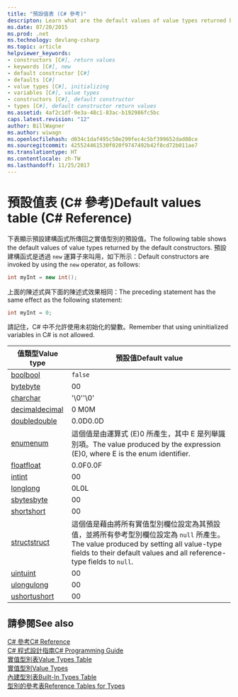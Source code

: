 ```yaml
---
title: "預設值表 (C# 參考)"
descripton: Learn what are the default values of value types returned by the default constructors.
ms.date: 07/20/2015
ms.prod: .net
ms.technology: devlang-csharp
ms.topic: article
helpviewer_keywords:
- constructors [C#], return values
- keywords [C#], new
- default constructor [C#]
- defaults [C#]
- value types [C#], initializing
- variables [C#], value types
- constructors [C#], default constructor
- types [C#], default constructor return values
ms.assetid: 4af2c1df-9e3a-48c1-83ac-b192986fc5bc
caps.latest.revision: "12"
author: BillWagner
ms.author: wiwagn
ms.openlocfilehash: d034c1daf495c50e299fec4c5bf399652dad08ce
ms.sourcegitcommit: 425524461530f020f9747492b42f8cd72b011ae7
ms.translationtype: HT
ms.contentlocale: zh-TW
ms.lasthandoff: 11/25/2017
---
```

# <a name="default-values-table-c-reference"></a><span data-ttu-id="21fd6-102">預設值表 (C# 參考)</span><span class="sxs-lookup"><span data-stu-id="21fd6-102">Default values table (C# Reference)</span></span>
<span data-ttu-id="21fd6-103">下表顯示預設建構函式所傳回之實值型別的預設值。</span><span class="sxs-lookup"><span data-stu-id="21fd6-103">The following table shows the default values of value types returned by the default constructors.</span></span> <span data-ttu-id="21fd6-104">預設建構函式是透過 `new` 運算子來叫用，如下所示：</span><span class="sxs-lookup"><span data-stu-id="21fd6-104">Default constructors are invoked by using the `new` operator, as follows:</span></span>

```csharp
int myInt = new int();
```

<span data-ttu-id="21fd6-105">上面的陳述式與下面的陳述式效果相同：</span><span class="sxs-lookup"><span data-stu-id="21fd6-105">The preceding statement has the same effect as the following statement:</span></span>

```csharp
int myInt = 0;
```

<span data-ttu-id="21fd6-106">請記住，C# 中不允許使用未初始化的變數。</span><span class="sxs-lookup"><span data-stu-id="21fd6-106">Remember that using uninitialized variables in C# is not allowed.</span></span>

|<span data-ttu-id="21fd6-107">值類型</span><span class="sxs-lookup"><span data-stu-id="21fd6-107">Value type</span></span>|<span data-ttu-id="21fd6-108">預設值</span><span class="sxs-lookup"><span data-stu-id="21fd6-108">Default value</span></span>|
|----------------|-------------------|
|[<span data-ttu-id="21fd6-109">bool</span><span class="sxs-lookup"><span data-stu-id="21fd6-109">bool</span></span>](../../../csharp/language-reference/keywords/bool.md)|`false`|
|[<span data-ttu-id="21fd6-110">byte</span><span class="sxs-lookup"><span data-stu-id="21fd6-110">byte</span></span>](../../../csharp/language-reference/keywords/byte.md)|<span data-ttu-id="21fd6-111">0</span><span class="sxs-lookup"><span data-stu-id="21fd6-111">0</span></span>|
|[<span data-ttu-id="21fd6-112">char</span><span class="sxs-lookup"><span data-stu-id="21fd6-112">char</span></span>](../../../csharp/language-reference/keywords/char.md)|<span data-ttu-id="21fd6-113">'\0'</span><span class="sxs-lookup"><span data-stu-id="21fd6-113">'\0'</span></span>|
|[<span data-ttu-id="21fd6-114">decimal</span><span class="sxs-lookup"><span data-stu-id="21fd6-114">decimal</span></span>](../../../csharp/language-reference/keywords/decimal.md)|<span data-ttu-id="21fd6-115">0 M</span><span class="sxs-lookup"><span data-stu-id="21fd6-115">0M</span></span>|
|[<span data-ttu-id="21fd6-116">double</span><span class="sxs-lookup"><span data-stu-id="21fd6-116">double</span></span>](../../../csharp/language-reference/keywords/double.md)|<span data-ttu-id="21fd6-117">0.0D</span><span class="sxs-lookup"><span data-stu-id="21fd6-117">0.0D</span></span>|
|[<span data-ttu-id="21fd6-118">enum</span><span class="sxs-lookup"><span data-stu-id="21fd6-118">enum</span></span>](../../../csharp/language-reference/keywords/enum.md)|<span data-ttu-id="21fd6-119">這個值是由運算式 (E)0 所產生，其中 E 是列舉識別項。</span><span class="sxs-lookup"><span data-stu-id="21fd6-119">The value produced by the expression (E)0, where E is the enum identifier.</span></span>|
|[<span data-ttu-id="21fd6-120">float</span><span class="sxs-lookup"><span data-stu-id="21fd6-120">float</span></span>](../../../csharp/language-reference/keywords/float.md)|<span data-ttu-id="21fd6-121">0.0F</span><span class="sxs-lookup"><span data-stu-id="21fd6-121">0.0F</span></span>|
|[<span data-ttu-id="21fd6-122">int</span><span class="sxs-lookup"><span data-stu-id="21fd6-122">int</span></span>](../../../csharp/language-reference/keywords/int.md)|<span data-ttu-id="21fd6-123">0</span><span class="sxs-lookup"><span data-stu-id="21fd6-123">0</span></span>|
|[<span data-ttu-id="21fd6-124">long</span><span class="sxs-lookup"><span data-stu-id="21fd6-124">long</span></span>](../../../csharp/language-reference/keywords/long.md)|<span data-ttu-id="21fd6-125">0L</span><span class="sxs-lookup"><span data-stu-id="21fd6-125">0L</span></span>|
|[<span data-ttu-id="21fd6-126">sbyte</span><span class="sxs-lookup"><span data-stu-id="21fd6-126">sbyte</span></span>](../../../csharp/language-reference/keywords/sbyte.md)|<span data-ttu-id="21fd6-127">0</span><span class="sxs-lookup"><span data-stu-id="21fd6-127">0</span></span>|
|[<span data-ttu-id="21fd6-128">short</span><span class="sxs-lookup"><span data-stu-id="21fd6-128">short</span></span>](../../../csharp/language-reference/keywords/short.md)|<span data-ttu-id="21fd6-129">0</span><span class="sxs-lookup"><span data-stu-id="21fd6-129">0</span></span>|
|[<span data-ttu-id="21fd6-130">struct</span><span class="sxs-lookup"><span data-stu-id="21fd6-130">struct</span></span>](../../../csharp/language-reference/keywords/struct.md)|<span data-ttu-id="21fd6-131">這個值是藉由將所有實值型別欄位設定為其預設值，並將所有參考型別欄位設定為 `null` 所產生。</span><span class="sxs-lookup"><span data-stu-id="21fd6-131">The value produced by setting all value-type fields to their default values and all reference-type fields to `null`.</span></span>|
|[<span data-ttu-id="21fd6-132">uint</span><span class="sxs-lookup"><span data-stu-id="21fd6-132">uint</span></span>](../../../csharp/language-reference/keywords/uint.md)|<span data-ttu-id="21fd6-133">0</span><span class="sxs-lookup"><span data-stu-id="21fd6-133">0</span></span>|
|[<span data-ttu-id="21fd6-134">ulong</span><span class="sxs-lookup"><span data-stu-id="21fd6-134">ulong</span></span>](../../../csharp/language-reference/keywords/ulong.md)|<span data-ttu-id="21fd6-135">0</span><span class="sxs-lookup"><span data-stu-id="21fd6-135">0</span></span>|
|[<span data-ttu-id="21fd6-136">ushort</span><span class="sxs-lookup"><span data-stu-id="21fd6-136">ushort</span></span>](../../../csharp/language-reference/keywords/ushort.md)|<span data-ttu-id="21fd6-137">0</span><span class="sxs-lookup"><span data-stu-id="21fd6-137">0</span></span>|

## <a name="see-also"></a><span data-ttu-id="21fd6-138">請參閱</span><span class="sxs-lookup"><span data-stu-id="21fd6-138">See also</span></span>
 [<span data-ttu-id="21fd6-139">C# 參考</span><span class="sxs-lookup"><span data-stu-id="21fd6-139">C# Reference</span></span>](../../../csharp/language-reference/index.md)  
 [<span data-ttu-id="21fd6-140">C# 程式設計指南</span><span class="sxs-lookup"><span data-stu-id="21fd6-140">C# Programming Guide</span></span>](../../../csharp/programming-guide/index.md)  
 [<span data-ttu-id="21fd6-141">實值型別表</span><span class="sxs-lookup"><span data-stu-id="21fd6-141">Value Types Table</span></span>](../../../csharp/language-reference/keywords/value-types-table.md)  
 [<span data-ttu-id="21fd6-142">實值型別</span><span class="sxs-lookup"><span data-stu-id="21fd6-142">Value Types</span></span>](../../../csharp/language-reference/keywords/value-types.md)  
 [<span data-ttu-id="21fd6-143">內建型別表</span><span class="sxs-lookup"><span data-stu-id="21fd6-143">Built-In Types Table</span></span>](../../../csharp/language-reference/keywords/built-in-types-table.md)  
 [<span data-ttu-id="21fd6-144">型別的參考表</span><span class="sxs-lookup"><span data-stu-id="21fd6-144">Reference Tables for Types</span></span>](../../../csharp/language-reference/keywords/reference-tables-for-types.md)
